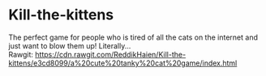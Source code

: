 # Kill-the-kittens
The perfect game for people who is tired of all the cats on the internet and just want to blow them up! Literally... 
<br> Rawgit: https://cdn.rawgit.com/ReddikHaien/Kill-the-kittens/e3cd8099/a%20cute%20tanky%20cat%20game/index.html
